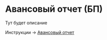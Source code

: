 # Авансовый отчет (БП)

Тут будет описание

Инструкции -> [Авансовый отчет](../kassa/avansovyi-otchet.md)
